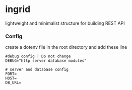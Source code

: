 # ingrid
lightweight and minimalist structure for building REST API

### Config
create a dotenv file in the root directory and add these line

``` dotenv
#debug config | Do not change
DEBUG="http server database modules"

# server and database config
PORT=
HOST=
DB_URL=
```
